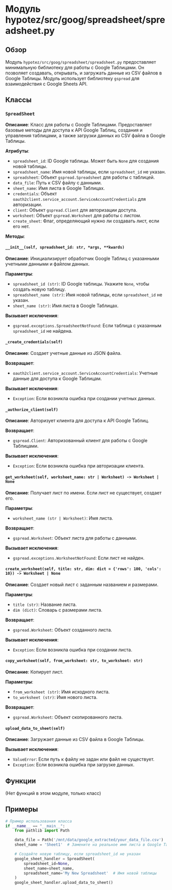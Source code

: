 # Модуль hypotez/src/goog/spreadsheet/spreadsheet.py

## Обзор

Модуль `hypotez/src/goog/spreadsheet/spreadsheet.py` предоставляет минимальную библиотеку для работы с Google Таблицами. Он позволяет создавать, открывать, и загружать данные из CSV файлов в Google Таблицы. Модуль использует библиотеку `gspread` для взаимодействия с Google Sheets API.

## Классы

### `SpreadSheet`

**Описание**: Класс для работы с Google Таблицами. Предоставляет базовые методы для доступа к API Google Таблиц, создания и управления таблицами, а также загрузки данных из CSV файла в Google Таблицы.

**Атрибуты**:

- `spreadsheet_id`: ID Google таблицы. Может быть `None` для создания новой таблицы.
- `spreadsheet_name`: Имя новой таблицы, если `spreadsheet_id` не указан.
- `spreadsheet`: Объект `gspread.Spreadsheet` для работы с таблицей.
- `data_file`: Путь к CSV файлу с данными.
- `sheet_name`: Имя листа в Google Таблицах.
- `credentials`: Объект `oauth2client.service_account.ServiceAccountCredentials` для авторизации.
- `client`: Объект `gspread.Client` для авторизации доступа.
- `worksheet`: Объект `gspread.Worksheet` для работы с листом.
- `create_sheet`: Флаг, определяющий нужно ли создавать лист, если его нет.


**Методы**:

#### `__init__(self, spreadsheet_id: str, *args, **kwards)`

**Описание**: Инициализирует обработчик Google Таблиц с указанными учетными данными и файлом данных.

**Параметры**:

- `spreadsheet_id (str)`: ID Google таблицы. Укажите `None`, чтобы создать новую таблицу.
- `spreadsheet_name (str)`: Имя новой таблицы, если `spreadsheet_id` не указан.
- `sheet_name (str)`: Имя листа в Google Таблицах.


**Вызывает исключения**:

- `gspread.exceptions.SpreadsheetNotFound`: Если таблица с указанным `spreadsheet_id` не найдена.


#### `_create_credentials(self)`

**Описание**: Создает учетные данные из JSON файла.

**Возвращает**:

- `oauth2client.service_account.ServiceAccountCredentials`: Учетные данные для доступа к Google Таблицам.


**Вызывает исключения**:

- `Exception`: Если возникла ошибка при создании учетных данных.


#### `_authorize_client(self)`

**Описание**: Авторизует клиента для доступа к API Google Таблиц.

**Возвращает**:

- `gspread.Client`: Авторизованный клиент для работы с Google Таблицами.


**Вызывает исключения**:

- `Exception`: Если возникла ошибка при авторизации клиента.


#### `get_worksheet(self, worksheet_name: str | Worksheet) -> Worksheet | None`

**Описание**: Получает лист по имени. Если лист не существует, создает его.

**Параметры**:

- `worksheet_name (str | Worksheet)`: Имя листа.

**Возвращает**:

- `gspread.Worksheet`: Объект листа для работы с данными.


**Вызывает исключения**:

- `gspread.exceptions.WorksheetNotFound`: Если лист не найден.

#### `create_worksheet(self, title: str, dim: dict = {'rows': 100, 'cols': 10}) -> Worksheet | None`

**Описание**: Создает новый лист с заданным названием и размерами.

**Параметры**:

- `title (str)`: Название листа.
- `dim (dict)`: Словарь с размерами листа.


**Возвращает**:

- `gspread.Worksheet`: Объект созданного листа.

**Вызывает исключения**:

- `Exception`: Если возникла ошибка при создании листа.



#### `copy_worksheet(self, from_worksheet: str, to_worksheet: str)`

**Описание**: Копирует лист.

**Параметры**:

- `from_worksheet (str)`: Имя исходного листа.
- `to_worksheet (str)`: Имя нового листа.


**Возвращает**:

- `gspread.Worksheet`: Объект скопированного листа.


#### `upload_data_to_sheet(self)`

**Описание**: Загружает данные из CSV файла в Google Таблицы.

**Вызывает исключения**:

- `ValueError`: Если путь к файлу не задан или файл не существует.
- `Exception`: Если возникла ошибка при загрузке данных.


## Функции

(Нет функций в этом модуле, только класс)


## Примеры


```python
# Пример использования класса
if __name__ == "__main__":
    from pathlib import Path

    data_file = Path('/mnt/data/google_extracted/your_data_file.csv')  # Замените на реальный путь
    sheet_name = 'Sheet1'  # Замените на реальное имя листа в Google Таблицах

    # Создайте новую таблицу, если spreadsheet_id не указан
    google_sheet_handler = SpreadSheet(
        spreadsheet_id=None,
        sheet_name=sheet_name,
        spreadsheet_name='My New Spreadsheet'  # Имя новой таблицы
    )
    google_sheet_handler.upload_data_to_sheet()
```